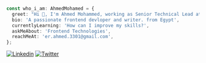 
```typescript

const who_i_am: AhmedMohamed = {
  greet: "Hi 👋, I'm Ahmed Mohammed, working as Senior Technical Lead at _VOIS & Web ND Lead at Udacity",
  bio: 'A passionate frontend devloper and writer. from Egypt',
  currentlyLearning: 'How can I improve my skills?',
  askMeAbout: 'Frontend Technologies',
  reachMeAt: 'er.ahmed.3301@gmail.com',
};
```
[![Linkedin](https://img.shields.io/badge/LinkedIn-0077B5?style=flat&logo=linkedin&logoColor=white)](https://www.linkedin.com/in/ahmedmohmd/)
[![Twitter](https://img.shields.io/badge/Twitter-1DA1F2?style=flat&logo=twitter&logoColor=white)](https://twitter.com/a7m3D_000)

